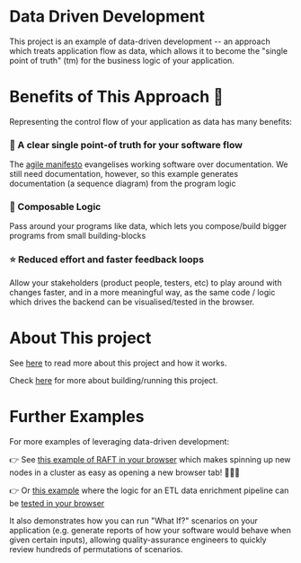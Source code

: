 # Data Driven Development

This project is an example of data-driven development -- an approach which treats application flow as data,
which allows it to become the "single point of truth" (tm) for the business logic of your application.


# Benefits of This Approach 🎁
Representing the control flow of your application as data has many benefits:

### 🤩 A clear single point-of truth for your software flow
The [agile manifesto](https://agilemanifesto.org/) evangelises working software over documentation.
We still need documentation, however, so this example generates documentation (a sequence diagram) from the program logic

### 🚀 Composable Logic

Pass around your programs like data, which lets you compose/build bigger programs from small building-blocks

### ⭐ Reduced effort and faster feedback loops
Allow your stakeholders (product people, testers, etc) to play around with changes faster, and in a more
meaningful way, as the same code / logic which drives the backend can be visualised/tested in the browser.

# About This project

See [here](about.md) to read more about this project and how it works.

Check [here](building.md) for more about building/running this project.

# Further Examples 

For more examples of leveraging data-driven development:

👉 See [this example of RAFT in your browser](https://github.com/aaronp/riffd) which makes spinning up new nodes
in a cluster as easy as opening a new browser tab! 💪💪💪

👉 Or [this example](https://aaronp.github.io/freemonad/) where the logic for an ETL data enrichment pipeline can be [tested in your browser](https://aaronp.github.io/freemonad/)

It also demonstrates how you can run "What If?" scenarios on your application (e.g. generate reports of
how your software would behave when given certain inputs), allowing quality-assurance engineers to quickly
review hundreds of permutations of scenarios.
